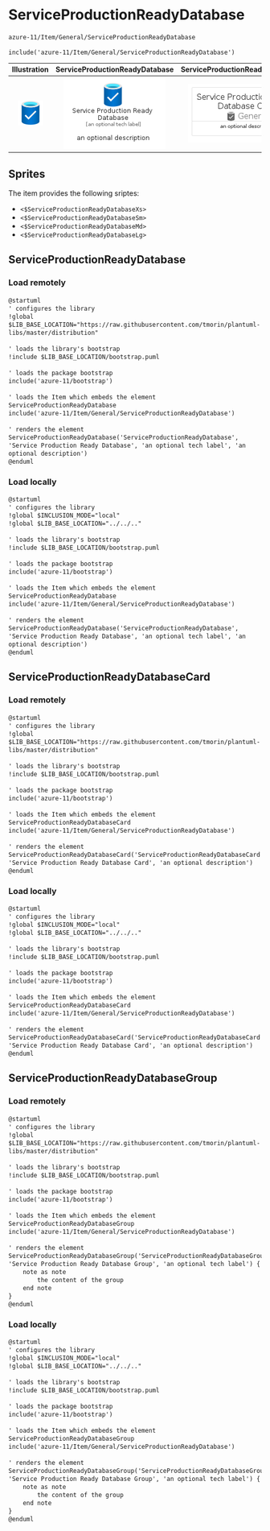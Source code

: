 # ServiceProductionReadyDatabase


```text
azure-11/Item/General/ServiceProductionReadyDatabase
```

```text
include('azure-11/Item/General/ServiceProductionReadyDatabase')
```



| Illustration | ServiceProductionReadyDatabase | ServiceProductionReadyDatabaseCard | ServiceProductionReadyDatabaseGroup |
| :---: | :---: | :---: | :---: |
| ![illustration for Illustration](../../../azure-11/Item/General/ServiceProductionReadyDatabase.png) | ![illustration for ServiceProductionReadyDatabase](../../../azure-11/Item/General/ServiceProductionReadyDatabase.Local.png) | ![illustration for ServiceProductionReadyDatabaseCard](../../../azure-11/Item/General/ServiceProductionReadyDatabaseCard.Local.png) | ![illustration for ServiceProductionReadyDatabaseGroup](../../../azure-11/Item/General/ServiceProductionReadyDatabaseGroup.Local.png) |



## Sprites
The item provides the following sriptes:

- `<$ServiceProductionReadyDatabaseXs>`
- `<$ServiceProductionReadyDatabaseSm>`
- `<$ServiceProductionReadyDatabaseMd>`
- `<$ServiceProductionReadyDatabaseLg>`





## ServiceProductionReadyDatabase

### Load remotely
```plantuml
@startuml
' configures the library
!global $LIB_BASE_LOCATION="https://raw.githubusercontent.com/tmorin/plantuml-libs/master/distribution"

' loads the library's bootstrap
!include $LIB_BASE_LOCATION/bootstrap.puml

' loads the package bootstrap
include('azure-11/bootstrap')

' loads the Item which embeds the element ServiceProductionReadyDatabase
include('azure-11/Item/General/ServiceProductionReadyDatabase')

' renders the element
ServiceProductionReadyDatabase('ServiceProductionReadyDatabase', 'Service Production Ready Database', 'an optional tech label', 'an optional description')
@enduml
```

### Load locally
```plantuml
@startuml
' configures the library
!global $INCLUSION_MODE="local"
!global $LIB_BASE_LOCATION="../../.."

' loads the library's bootstrap
!include $LIB_BASE_LOCATION/bootstrap.puml

' loads the package bootstrap
include('azure-11/bootstrap')

' loads the Item which embeds the element ServiceProductionReadyDatabase
include('azure-11/Item/General/ServiceProductionReadyDatabase')

' renders the element
ServiceProductionReadyDatabase('ServiceProductionReadyDatabase', 'Service Production Ready Database', 'an optional tech label', 'an optional description')
@enduml
```

## ServiceProductionReadyDatabaseCard

### Load remotely
```plantuml
@startuml
' configures the library
!global $LIB_BASE_LOCATION="https://raw.githubusercontent.com/tmorin/plantuml-libs/master/distribution"

' loads the library's bootstrap
!include $LIB_BASE_LOCATION/bootstrap.puml

' loads the package bootstrap
include('azure-11/bootstrap')

' loads the Item which embeds the element ServiceProductionReadyDatabaseCard
include('azure-11/Item/General/ServiceProductionReadyDatabase')

' renders the element
ServiceProductionReadyDatabaseCard('ServiceProductionReadyDatabaseCard', 'Service Production Ready Database Card', 'an optional description')
@enduml
```

### Load locally
```plantuml
@startuml
' configures the library
!global $INCLUSION_MODE="local"
!global $LIB_BASE_LOCATION="../../.."

' loads the library's bootstrap
!include $LIB_BASE_LOCATION/bootstrap.puml

' loads the package bootstrap
include('azure-11/bootstrap')

' loads the Item which embeds the element ServiceProductionReadyDatabaseCard
include('azure-11/Item/General/ServiceProductionReadyDatabase')

' renders the element
ServiceProductionReadyDatabaseCard('ServiceProductionReadyDatabaseCard', 'Service Production Ready Database Card', 'an optional description')
@enduml
```

## ServiceProductionReadyDatabaseGroup

### Load remotely
```plantuml
@startuml
' configures the library
!global $LIB_BASE_LOCATION="https://raw.githubusercontent.com/tmorin/plantuml-libs/master/distribution"

' loads the library's bootstrap
!include $LIB_BASE_LOCATION/bootstrap.puml

' loads the package bootstrap
include('azure-11/bootstrap')

' loads the Item which embeds the element ServiceProductionReadyDatabaseGroup
include('azure-11/Item/General/ServiceProductionReadyDatabase')

' renders the element
ServiceProductionReadyDatabaseGroup('ServiceProductionReadyDatabaseGroup', 'Service Production Ready Database Group', 'an optional tech label') {
    note as note
        the content of the group
    end note
}
@enduml
```

### Load locally
```plantuml
@startuml
' configures the library
!global $INCLUSION_MODE="local"
!global $LIB_BASE_LOCATION="../../.."

' loads the library's bootstrap
!include $LIB_BASE_LOCATION/bootstrap.puml

' loads the package bootstrap
include('azure-11/bootstrap')

' loads the Item which embeds the element ServiceProductionReadyDatabaseGroup
include('azure-11/Item/General/ServiceProductionReadyDatabase')

' renders the element
ServiceProductionReadyDatabaseGroup('ServiceProductionReadyDatabaseGroup', 'Service Production Ready Database Group', 'an optional tech label') {
    note as note
        the content of the group
    end note
}
@enduml
```

